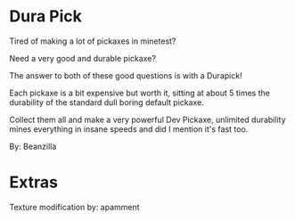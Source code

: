 # Dura Pick

Tired of making a lot of pickaxes in minetest?

Need a very good and durable pickaxe?

The answer to both of these good questions is with a Durapick!

Each pickaxe is a bit expensive but worth it, sitting at about 5 times the durability of the standard dull boring default pickaxe.

Collect them all and make a very powerful Dev Pickaxe, unlimited durability mines everything in insane speeds and did I mention it's fast too.

By: Beanzilla

# Extras

Texture modification by: apamment